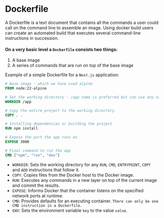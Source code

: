 # Dockerfile
A Dockerfile is a text document that contains all the commands a user could call on the command line to assemble an image. Using docker build users can create an automated build that executes several command-line instructions in succession.

#### On a very basic level a `Dockerfile` consists two things:
1. A base image
2. A series of commands that are run on top of the base image


Example of a simple Dockerfile for a `Next.js` application:
```Dockerfile
# Base image - which we have used alpine
FROM node:22-alpine

# Set the working directory - /app name is preferred but can use any name
WORKDIR /app

# Copy the entire project to the working directory
COPY . .

# Installing dependencies or building the project
RUN npm install

# Expose the port the app runs on
EXPOSE 3000

# Final command to run the app
CMD ["npm", "run", "dev"]
```

- `WORKDIR`: Sets the working directory for any `RUN`, `CMD`, `ENTRYPOINT`, `COPY` and `ADD` instructions that follow it.
- `COPY`: Copies files from the Docker host to the Docker image.
- `RUN`: Executes any commands in a new layer on top of the current image and commit the results.
- `EXPOSE`: Informs Docker that the container listens on the specified network ports at runtime.
- `CMD`: Provides defaults for an executing container. `There can only be one CMD instruction in a Dockerfile.`
- `ENV`: Sets the environment variable `key` to the value `value`.

